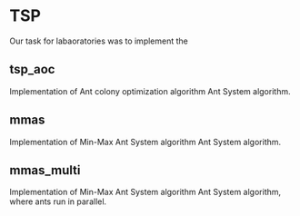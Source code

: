
# TSP
Our task for labaoratories was to implement the   

## tsp_aoc 
Implementation of Ant colony optimization algorithm Ant System algorithm.

## mmas
Implementation of Min-Max Ant System algorithm Ant System algorithm.

## mmas_multi
Implementation of Min-Max Ant System algorithm Ant System algorithm, where ants run in parallel.
